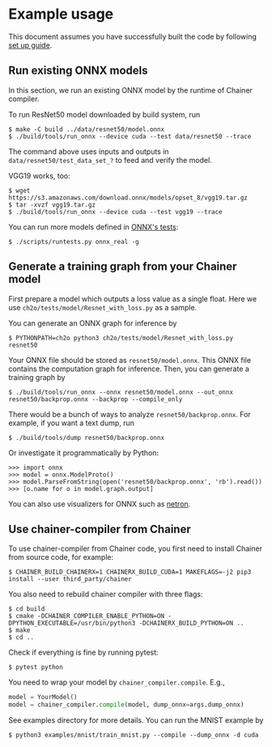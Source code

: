 # Example usage

This document assumes you have successfully built the code by following [set up guide](setup.md).

## Run existing ONNX models

In this section, we run an existing ONNX model by the runtime of Chainer compiler.

To run ResNet50 model downloaded by build system, run

```shell-session
$ make -C build ../data/resnet50/model.onnx
$ ./build/tools/run_onnx --device cuda --test data/resnet50 --trace
```

The command above uses inputs and outputs in `data/resnet50/test_data_set_?` to feed and verify the model.

VGG19 works, too:

```shell-session
$ wget https://s3.amazonaws.com/download.onnx/models/opset_8/vgg19.tar.gz
$ tar -xvzf vgg19.tar.gz
$ ./build/tools/run_onnx --device cuda --test vgg19 --trace
```

You can run more models defined in [ONNX's tests](https://github.com/onnx/onnx/tree/master/onnx/backend/test/data/real):

```shell-session
$ ./scripts/runtests.py onnx_real -g
```

## Generate a training graph from your Chainer model

First prepare a model which outputs a loss value as a single float. Here we use `ch2o/tests/model/Resnet_with_loss.py` as a sample.

You can generate an ONNX graph for inference by

```shell-session
$ PYTHONPATH=ch2o python3 ch2o/tests/model/Resnet_with_loss.py resnet50
```

Your ONNX file should be stored as `resnet50/model.onnx`. This ONNX file contains the computation graph for inference. Then, you can generate a training graph by

```shell-session
$ ./build/tools/run_onnx --onnx resnet50/model.onnx --out_onnx resnet50/backprop.onnx --backprop --compile_only
```

There would be a bunch of ways to analyze `resnet50/backprop.onnx`. For example, if you want a text dump, run

```shell-session
$ ./build/tools/dump resnet50/backprop.onnx
```

Or investigate it programmatically by Python:

```shell-session
>>> import onnx
>>> model = onnx.ModelProto()
>>> model.ParseFromString(open('resnet50/backprop.onnx', 'rb').read())
>>> [o.name for o in model.graph.output]
```

You can also use visualizers for ONNX such as [netron](https://github.com/lutzroeder/netron).

## Use chainer-compiler from Chainer

To use chainer-compiler from Chainer code, you first need to install Chainer from source code, for example:

```shell-session
$ CHAINER_BUILD_CHAINERX=1 CHAINERX_BUILD_CUDA=1 MAKEFLAGS=-j2 pip3 install --user third_party/chainer
```

You also need to rebuild chainer compiler with three flags:

```shell-session
$ cd build
$ cmake -DCHAINER_COMPILER_ENABLE_PYTHON=ON -DPYTHON_EXECUTABLE=/usr/bin/python3 -DCHAINERX_BUILD_PYTHON=ON ..
$ make
$ cd ..
```

Check if everything is fine by running pytest:

```shell-session
$ pytest python
```

You need to wrap your model by `chainer_compiler.compile`. E.g.,

```python
model = YourModel()
model = chainer_compiler.compile(model, dump_onnx=args.dump_onnx)
```

See examples directory for more details. You can run the MNIST example by

```shell-session
$ python3 examples/mnist/train_mnist.py --compile --dump_onnx -d cuda
```
